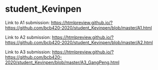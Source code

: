 # student_Kevinpen

Link to A1 submission: https://htmlpreview.github.io/?https://github.com/bcb420-2020/student_Kevinpen/blob/master/A1.html

Link to A2 submission: https://htmlpreview.github.io/?https://github.com/bcb420-2020/student_Kevinpen/blob/master/A2.html

Link to A3 submission: https://htmlpreview.github.io/?https://github.com/bcb420-2020/student_Kevinpen/blob/master/A3_GangPeng.html
